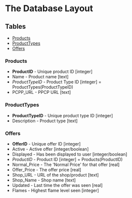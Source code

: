 # The Database Layout
## Tables
* [Products](#products)
* [ProductTypes](#producttypes)
* [Offers](#offers)

### Products
* **ProductID** - Unique product ID [integer]
* Name - Product name [text]
* *ProductTypeID* - Product Type ID [integer] = ProductTypes(ProductTypeID)
* PCPP_URL - PPCP URL [text]

### ProductTypes
* **ProductTypeID** - Unique product type ID [integer]
* Description - Product type [text]

### Offers
* **OfferID** - Unique offer ID [integer]
* Active - Active offer [integer/boolean]
* Displayed - Has been displayed to user [integer/boolean]
* *ProductID* - Product ID [integer] = Products(ProductID)
* Normal_Price - The 'Normal Price' for that offer [real]
* Offer_Price - The offer price [real]
* Shop_URL - URL of the shop/product [text]
* Shop_Name - Shop name [text]
* Updated - Last time the offer was seen [real]
* Flames - Highest flame level seen [integer]
